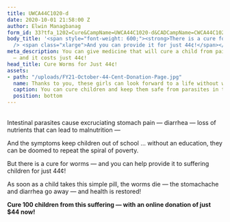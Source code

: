```yaml
---
title: UWCA44C1020-d
date: 2020-10-01 21:58:00 Z
author: Elwin Managbanag
form_id: 33?tfa_1202=Cure&CampName=UWCA44C1020-d&CADCampName=CWCA44C1020-d
body_title: '<span style="font-weight: 600;"><strong>There is a cure for worms — </strong><br
  /> <span class="xlarge">And you can provide it for just 44¢!</span></span>'
meta_description: You can give medicine that will cure a child from painful worms
  — and it costs just 44¢!
head_title: Cure Worms for Just 44¢!
assets:
- path: "/uploads/FY21-October-44-Cent-Donation-Page.jpg"
  name: Thanks to you, these girls can look forward to a life without worms.
  caption: You can cure children and keep them safe from parasites in the future!
  position: bottom
---
```


<br>
Intestinal parasites cause excruciating stomach pain — diarrhea — loss of nutrients that can lead to malnutrition — 

And the symptoms keep children out of school … without an education, they can be doomed to repeat the spiral of poverty.

But there is a cure for worms — and you can help provide it to suffering children for just 44¢!

As soon as a child takes this simple pill, the worms die — the stomachache and diarrhea go away — and health is restored!

**Cure 100 children from this suffering — with an online donation of just $44 now!**
<br><br>
